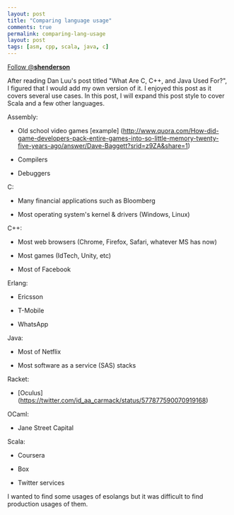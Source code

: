 ```yaml
---
layout: post
title: "Comparing language usage"
comments: true
permalink: comparing-lang-usage
layout: post
tags: [asm, cpp, scala, java, c]
---
```


<div>
<!-- <a href="https://twitter.com/share" class="twitter-share-button" data-via="__shenderson__">Tweet</a> -->
 
<a href="https://twitter.com/__shenderson__" class="twitter-follow-button" data-show-count="false">Follow @__shenderson__</a>
<script>!function(d,s,id){var js,fjs=d.getElementsByTagName(s)[0],p=/^http:/.test(d.location)?'http':'https';if(!d.getElementById(id)){js=d.createElement(s);js.id=id;js.src=p+'://platform.twitter.com/widgets.js';fjs.parentNode.insertBefore(js,fjs);}}(document, 'script', 'twitter-wjs');</script>
 
 </div>

<!-- Put this just before the closing body tag -->
<script>!function(d,s,id){var js,fjs=d.getElementsByTagName(s)[0];if(!d.getElementById(id)){js=d.createElement(s);js.id=id;js.src="//platform.twitter.com/widgets.js";fjs.parentNode.insertBefore(js,fjs);}}(document,"script","twitter-wjs");</script>

After reading Dan Luu's post titled "What Are C, C++, and Java Used For?", I figured that I would add my own version of it.  I enjoyed this post as it covers several use cases.  In this post, I will expand this post style to cover Scala and a few other languages.

Assembly:

  * Old school video games [example] (http://www.quora.com/How-did-game-developers-pack-entire-games-into-so-little-memory-twenty-five-years-ago/answer/Dave-Baggett?srid=z9ZA&share=1)
  
  * Compilers

  * Debuggers

C:

  * Many financial applications such as Bloomberg

  * Most operating system's kernel & drivers (Windows, Linux)

C++:
  
  * Most web browsers (Chrome, Firefox, Safari, whatever MS has now)

  * Most games (IdTech, Unity, etc)

  * Most of Facebook

Erlang:

  * Ericsson

  * T-Mobile
  
  * WhatsApp

Java:

  * Most of Netflix

  * Most software as a service (SAS) stacks

Racket:

  * [Oculus] (https://twitter.com/id_aa_carmack/status/577877590070919168) 

OCaml:

  * Jane Street Capital

Scala:

  * Coursera

  * Box

  * Twitter services

I wanted to find some usages of esolangs but it was difficult to find production usages of them.  